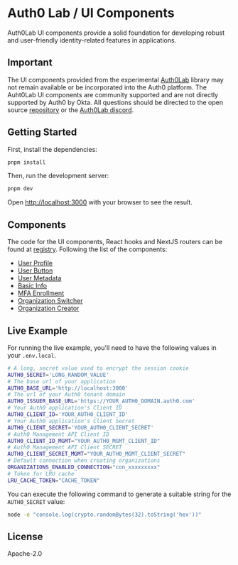 # Auth0 Lab / UI Components

Auth0Lab UI components provide a solid foundation for developing robust and user-friendly identity-related features in applications.

## Important

The UI components provided from the experimental [Auth0Lab](https://lab.auth0.com) library may not remain available or be incorporated into the Auth0 platform. The Auht0Lab UI components are community supported and are not directly supported by Auth0 by Okta. All questions should be directed to the open source [repository](https://github.com/auth0-lab/a0-components) or the [Auth0Lab discord](https://discord.gg/QGHxwDsbQQ).

## Getting Started

First, install the dependencies:

```bash
pnpm install
```

Then, run the development server:

```bash
pnpm dev
```

Open [http://localhost:3000](http://localhost:3000) with your browser to see the result.

## Components

The code for the UI components, React hooks and NextJS routers can be found at [registry](https://github.com/auth0-lab/a0-components/tree/main/registry). Following the list of the components:

- [User Profile](https://github.com/auth0-lab/a0-components/blob/main/registry/components/user-profile.tsx)
- [User Button](https://github.com/auth0-lab/a0-components/blob/main/registry/components/user-button.tsx)
- [User Metadata](https://github.com/auth0-lab/a0-components/blob/main/registry/components/user-metadata.tsx)
- [Basic Info](https://github.com/auth0-lab/a0-components/blob/main/registry/components/basic-info-form.tsx)
- [MFA Enrollment](https://github.com/auth0-lab/a0-components/blob/main/registry/components/mfa-enrollment.tsx)
- [Organization Switcher](https://github.com/auth0-lab/a0-components/blob/main/registry/components/organization-switcher.tsx)
- [Organization Creator](https://github.com/auth0-lab/a0-components/blob/main/registry/components/organization-create.tsx)

## Live Example

For running the live example, you'll need to have the following values in your `.env.local`.

```bash
# A long, secret value used to encrypt the session cookie
AUTH0_SECRET='LONG_RANDOM_VALUE'
# The base url of your application
AUTH0_BASE_URL='http://localhost:3000'
# The url of your Auth0 tenant domain
AUTH0_ISSUER_BASE_URL='https://YOUR_AUTH0_DOMAIN.auth0.com'
# Your Auth0 application's Client ID
AUTH0_CLIENT_ID='YOUR_AUTH0_CLIENT_ID'
# Your Auth0 application's Client Secret
AUTH0_CLIENT_SECRET='YOUR_AUTH0_CLIENT_SECRET'
# Auth0 Management API Client ID
AUTH0_CLIENT_ID_MGMT="YOUR_AUTH0_MGMT_CLIENT_ID"
# Auth0 Management API Client SECRET
AUTH0_CLIENT_SECRET_MGMT="YOUR_AUTH0_MGMT_CLIENT_SECRET"
# Default connection when creating organizations
ORGANIZATIONS_ENABLED_CONNECTION="con_xxxxxxxxx"
# Token for LRU cache
LRU_CACHE_TOKEN="CACHE_TOKEN"
```

You can execute the following command to generate a suitable string for the `AUTH0_SECRET` value:

```bash
node -e "console.log(crypto.randomBytes(32).toString('hex'))"
```

## License

Apache-2.0
